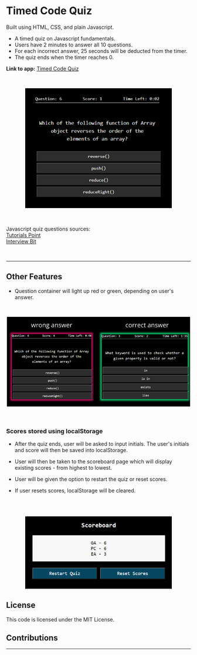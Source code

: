# Timed Code Quiz

Built using HTML, CSS, and plain Javascript.

- A timed quiz on Javascript fundamentals.
- Users have 2 minutes to answer all 10 questions.
- For each incorrect answer, 25 seconds will be deducted from the timer.
- The quiz ends when the timer reaches 0.

<b>Link to app:</b> [Timed Code Quiz](https://nvsco-10.github.io/timed-code-quiz/)

<br>

<p align="center">
<img src="./img/question.PNG" width="400" />
</p>

<br>

Javascript quiz questions sources: <br>
[Tutorials Point](https://www.tutorialspoint.com/javascript/javascript_online_quiz.htm) <br>
[Interview Bit](https://www.interviewbit.com/javascript-mcq/)

<br>
<hr>

## Other Features

- Question container will light up red or green, depending on user's answer.

<br>

<p align="center">
<img src="./img/answer.png" width="500" />
</p>

<br>

### Scores stored using localStorage

- After the quiz ends, user will be asked to input initials.
The user's initials and score will then be saved into localStorage.

- User will then be taken to the scoreboard page which will display existing scores - from highest to lowest.

- User will be given the option to restart the quiz or reset scores.

- If user resets scores, localStorage will be cleared.
<br>
<br>

<p align="center">
<img src="./img/scoreboard.PNG" width="400" />
</p>

## License 

This code is licensed under the MIT License.


## Contributions

--------------